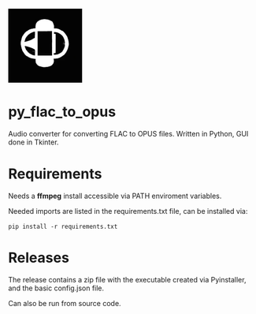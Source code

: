 <img src='logo.png' width='150'></img>
# py_flac_to_opus
Audio converter for converting FLAC to OPUS files.
Written in Python, GUI done in Tkinter.

# Requirements
Needs a <b>ffmpeg</b> install accessible via PATH enviroment variables.

Needed imports are listed in the requirements.txt file, can be installed via:
```
pip install -r requirements.txt
```

# Releases
The release contains a zip file with the executable created via Pyinstaller, and the basic config.json file.

Can also be run from source code.
